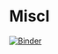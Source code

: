 # Miscl
[![Binder](https://mybinder.org/badge_logo.svg)](https://mybinder.org/v2/gh/keikokamei/Miscl.git/HEAD)
